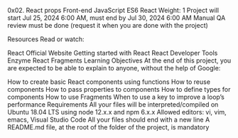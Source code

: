0x02. React props
Front-end
JavaScript
ES6
React
 Weight: 1
 Project will start Jul 25, 2024 6:00 AM, must end by Jul 30, 2024 6:00 AM
 Manual QA review must be done (request it when you are done with the project)


Resources
Read or watch:

React Official Website
Getting started with React
React Developer Tools
Enzyme
React Fragments
Learning Objectives
At the end of this project, you are expected to be able to explain to anyone, without the help of Google:

How to create basic React components using functions
How to reuse components
How to pass properties to components
How to define types for components
How to use Fragments
When to use a key to improve a loop’s performance
Requirements
All your files will be interpreted/compiled on Ubuntu 18.04 LTS using node 12.x.x and npm 6.x.x
Allowed editors: vi, vim, emacs, Visual Studio Code
All your files should end with a new line
A README.md file, at the root of the folder of the project, is mandatory
